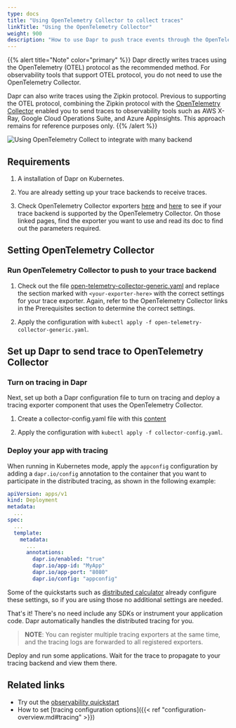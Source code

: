 ```yaml
---
type: docs
title: "Using OpenTelemetry Collector to collect traces"
linkTitle: "Using the OpenTelemetry Collector"
weight: 900
description: "How to use Dapr to push trace events through the OpenTelemetry Collector."
---
```


{{% alert title="Note" color="primary" %}}
Dapr directly writes traces using the OpenTelemetry (OTEL) protocol as the recommended method. For observability tools that support OTEL protocol, you do not need to use the OpenTelemetry Collector.

Dapr can also write traces using the Zipkin protocol. Previous to supporting the OTEL protocol, combining the Zipkin protocol with the [OpenTelemetry Collector](https://github.com/open-telemetry/opentelemetry-collector) enabled you to send traces to observability tools such as AWS X-Ray, Google Cloud Operations Suite, and Azure AppInsights. This approach remains for reference purposes only.
{{% /alert %}}

![Using OpenTelemetry Collect to integrate with many backend](/images/open-telemetry-collector.png)

## Requirements

1. A installation of Dapr on Kubernetes.

2. You are already setting up your trace backends  to receive traces.

3. Check OpenTelemetry Collector exporters [here](https://github.com/open-telemetry/opentelemetry-collector-contrib/tree/main/exporter) and [here](https://github.com/open-telemetry/opentelemetry-collector/tree/main/exporter) to see if your trace backend is supported by the OpenTelemetry Collector. On those linked pages, find the exporter you want to use and read its doc to find out the parameters required.

## Setting OpenTelemetry Collector

### Run OpenTelemetry Collector to push to your trace backend

1. Check out the file [open-telemetry-collector-generic.yaml](/docs/open-telemetry-collector/open-telemetry-collector-generic.yaml) and replace the section marked with `<your-exporter-here>` with the correct settings for your trace exporter. Again, refer to the OpenTelemetry Collector links in the Prerequisites section to determine the correct settings.

2. Apply the configuration with `kubectl apply -f open-telemetry-collector-generic.yaml`.

## Set up Dapr to send trace to OpenTelemetry Collector

### Turn on tracing in Dapr
Next, set up both a Dapr configuration file to turn on tracing and deploy a tracing exporter component that uses the OpenTelemetry Collector.

1. Create a collector-config.yaml file with this [content](/docs/open-telemetry-collector/collector-config.yaml)

2. Apply the configuration with `kubectl apply -f collector-config.yaml`.

### Deploy your app with tracing

When running in Kubernetes mode, apply the `appconfig` configuration by adding a `dapr.io/config` annotation to the container that you want to participate in the distributed tracing, as shown in the following example:

```yaml
apiVersion: apps/v1
kind: Deployment
metadata:
  ...
spec:
  ...
  template:
    metadata:
      ...
      annotations:
        dapr.io/enabled: "true"
        dapr.io/app-id: "MyApp"
        dapr.io/app-port: "8080"
        dapr.io/config: "appconfig"
```

Some of the quickstarts such as [distributed calculator](https://github.com/dapr/quickstarts/tree/master/tutorials/distributed-calculator) already configure these settings, so if you are using those no additional settings are needed.

That's it! There's no need include any SDKs or instrument your application code. Dapr automatically handles the distributed tracing for you.

> **NOTE**: You can register multiple tracing exporters at the same time, and the tracing logs are forwarded to all registered exporters.

Deploy and run some applications. Wait for the trace to propagate to your tracing backend and view them there.

## Related links
* Try out the [observability quickstart](https://github.com/dapr/quickstarts/tree/master/tutorials/observability/README.md)
* How to set [tracing configuration options]({{< ref "configuration-overview.md#tracing" >}})


